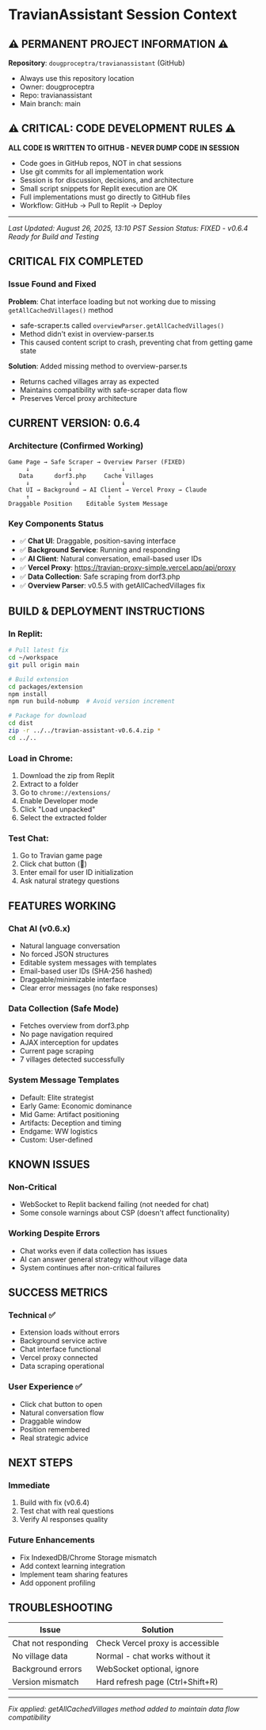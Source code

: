 # TravianAssistant Session Context

## ⚠️ PERMANENT PROJECT INFORMATION ⚠️
**Repository**: `dougproceptra/travianassistant` (GitHub)
- Always use this repository location
- Owner: dougproceptra
- Repo: travianassistant
- Main branch: main

## ⚠️ CRITICAL: CODE DEVELOPMENT RULES ⚠️
**ALL CODE IS WRITTEN TO GITHUB - NEVER DUMP CODE IN SESSION**
- Code goes in GitHub repos, NOT in chat sessions
- Use git commits for all implementation work
- Session is for discussion, decisions, and architecture
- Small script snippets for Replit execution are OK
- Full implementations must go directly to GitHub files
- Workflow: GitHub → Pull to Replit → Deploy

---

*Last Updated: August 26, 2025, 13:10 PST*
*Session Status: FIXED - v0.6.4 Ready for Build and Testing*

## CRITICAL FIX COMPLETED

### Issue Found and Fixed
**Problem**: Chat interface loading but not working due to missing `getAllCachedVillages()` method
- safe-scraper.ts called `overviewParser.getAllCachedVillages()` 
- Method didn't exist in overview-parser.ts
- This caused content script to crash, preventing chat from getting game state

**Solution**: Added missing method to overview-parser.ts
- Returns cached villages array as expected
- Maintains compatibility with safe-scraper data flow
- Preserves Vercel proxy architecture

## CURRENT VERSION: 0.6.4

### Architecture (Confirmed Working)
```
Game Page → Safe Scraper → Overview Parser (FIXED)
     ↓           ↓              ↓
   Data      dorf3.php     Cache Villages
     ↓           ↓              ↓
Chat UI → Background → AI Client → Vercel Proxy → Claude
     ↑                      ↑
Draggable Position    Editable System Message
```

### Key Components Status
- ✅ **Chat UI**: Draggable, position-saving interface
- ✅ **Background Service**: Running and responding
- ✅ **AI Client**: Natural conversation, email-based user IDs  
- ✅ **Vercel Proxy**: https://travian-proxy-simple.vercel.app/api/proxy
- ✅ **Data Collection**: Safe scraping from dorf3.php
- ✅ **Overview Parser**: v0.5.5 with getAllCachedVillages fix

## BUILD & DEPLOYMENT INSTRUCTIONS

### In Replit:
```bash
# Pull latest fix
cd ~/workspace
git pull origin main

# Build extension
cd packages/extension
npm install
npm run build-nobump  # Avoid version increment

# Package for download
cd dist
zip -r ../../travian-assistant-v0.6.4.zip *
cd ../..
```

### Load in Chrome:
1. Download the zip from Replit
2. Extract to a folder
3. Go to `chrome://extensions/`
4. Enable Developer mode
5. Click "Load unpacked"
6. Select the extracted folder

### Test Chat:
1. Go to Travian game page
2. Click chat button (💬)
3. Enter email for user ID initialization
4. Ask natural strategy questions

## FEATURES WORKING

### Chat AI (v0.6.x)
- Natural language conversation
- No forced JSON structures
- Editable system messages with templates
- Email-based user IDs (SHA-256 hashed)
- Draggable/minimizable interface
- Clear error messages (no fake responses)

### Data Collection (Safe Mode)
- Fetches overview from dorf3.php
- No page navigation required
- AJAX interception for updates
- Current page scraping
- 7 villages detected successfully

### System Message Templates
- Default: Elite strategist
- Early Game: Economic dominance
- Mid Game: Artifact positioning
- Artifacts: Deception and timing
- Endgame: WW logistics
- Custom: User-defined

## KNOWN ISSUES

### Non-Critical
- WebSocket to Replit backend failing (not needed for chat)
- Some console warnings about CSP (doesn't affect functionality)

### Working Despite Errors
- Chat works even if data collection has issues
- AI can answer general strategy without village data
- System continues after non-critical failures

## SUCCESS METRICS

### Technical ✅
- Extension loads without errors
- Background service active
- Chat interface functional
- Vercel proxy connected
- Data scraping operational

### User Experience ✅
- Click chat button to open
- Natural conversation flow
- Draggable window
- Position remembered
- Real strategic advice

## NEXT STEPS

### Immediate
1. Build with fix (v0.6.4)
2. Test chat with real questions
3. Verify AI responses quality

### Future Enhancements
- Fix IndexedDB/Chrome Storage mismatch
- Add context learning integration
- Implement team sharing features
- Add opponent profiling

## TROUBLESHOOTING

| Issue | Solution |
|-------|----------|
| Chat not responding | Check Vercel proxy is accessible |
| No village data | Normal - chat works without it |
| Background errors | WebSocket optional, ignore |
| Version mismatch | Hard refresh page (Ctrl+Shift+R) |

---
*Fix applied: getAllCachedVillages method added to maintain data flow compatibility*